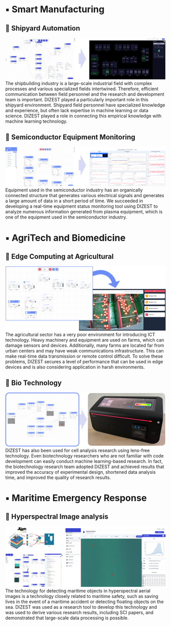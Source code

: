 # :black_small_square: Smart Manufacturing

## :small_orange_diamond: Shipyard Automation
![screenshot](./screenshots/case-3.png)
The shipbuilding industry is a large-scale industrial field with complex processes and various specialized fields intertwined. Therefore, efficient communication between field personnel and the research and development team is important. DIZEST played a particularly important role in this shipyard environment. Shipyard field personnel have specialized knowledge and experience, but often lack expertise in machine learning or data science. DIZEST played a role in connecting this empirical knowledge with machine learning technology.

## :small_orange_diamond: Semiconductor Equipment Monitoring
![screenshot](./screenshots/case-4.png)
Equipment used in the semiconductor industry has an organically connected structure that generates various electrical signals and generates a large amount of data in a short period of time. We succeeded in developing a real-time equipment status monitoring tool using DIZEST to analyze numerous information generated from plasma equipment, which is one of the equipment used in the semiconductor industry.

# :black_small_square: AgriTech and Biomedicine

## :small_orange_diamond: Edge Computing at Agricultural
![screenshot](./screenshots/case-5.png)
The agricultural sector has a very poor environment for introducing ICT technology. Heavy machinery and equipment are used on farms, which can damage sensors and devices. Additionally, many farms are located far from urban centers and may have weak communications infrastructure. This can make real-time data transmission or remote control difficult. To solve these problems, DIZEST secures a level of performance that can be used in edge devices and is also considering application in harsh environments.

## :small_orange_diamond: Bio Technology
![screenshot](./screenshots/case-2.png)
DIZEST has also been used for cell analysis research using lens-free technology. Even biotechnology researchers who are not familiar with code development can easily conduct machine learning-based research. In fact, the biotechnology research team adopted DIZEST and achieved results that improved the accuracy of experimental design, shortened data analysis time, and improved the quality of research results.

# :black_small_square: Maritime Emergency Response

## :small_orange_diamond: Hyperspectral Image analysis
![screenshot](./screenshots/case-1.png)
The technology for detecting maritime objects in hyperspectral aerial images is a technology closely related to maritime safety, such as saving lives in the event of a maritime accident or detecting floating objects on the sea. DIZEST was used as a research tool to develop this technology and was used to derive various research results, including SCI papers, and demonstrated that large-scale data processing is possible.
